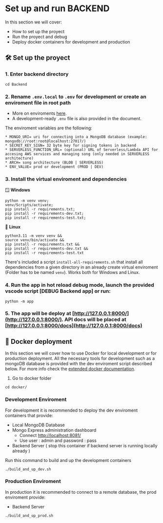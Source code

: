 # Set up and run BACKEND

In this section we will cover:

- How to set up the proyect
- Run the proyect and debug
- Deploy docker containers for development and production

## 🛠 Set up the proyect

### 1. Enter backend directory

```
cd Backend
```

### 2. Rename `.env.local` to `.env` for development or create an enviroment file in root path

* More on enviroments [here](Environment.md).
* A development-ready `.env` file is also provided in the document.

The enviroment variables are the following:

```
* MONGO_URI= uri for connecting into a MongoDB database (example: mongodb://root:root@localhost:27017/)
* SECRET_KEY_SIGN= 32 byte key for signing tokens in backend
* SERVERLESS_FUNCTION_URL= (optional) URL of Serverless/Lambda API for accesing AWS services and managing song (only needed in SERVERLESS architecture)
* ARCH= song architecture (BLOB | SERVERLESS)
* ENV_VALUE= prod or development (PROD | DEV)

```

### 3. Install the virtual enviroment and dependencies

🪟 **Windows**
```
python -m venv venv;
venv/Scripts/activate;
pip install -r requirements.txt;
pip install -r requirements-dev.txt;
pip install -r requirements-test.txt;

```

🐧 **Linux**
```
python3.11 -m venv venv &&
source venv/bin/activate &&
pip install -r requirements.txt &&
pip install -r requirements-dev.txt &&
pip install -r requirements-test.txt
```
There's included a script `install-all-requirements.sh` that install all dependencies from a given directory in an already create virtual enviroment (Folder has to be named `venv`). Works both for Windows and Linux.


### 4. Run the app in hot reload debug mode, launch the provided vscode script [**DEBUG Backend app**] or run:

```
python -m app
```

### 5. The app will be deploy at **[http://127.0.0.1:8000/](http://127.0.0.1:8000/)**. API docs will be placed at **[http://127.0.0.1:8000/docs](http://127.0.0.1:8000/docs)**

## 🐳 Docker deployment

In this section we will cover how to use Docker for local development or for production deployment. All the necessary tools for development such as a mongoDB database is provided with the dev enviroment script described below. For more info check the [extended docker documentation](Docker.md).

1. Go to docker folder

```
cd docker/
```

### Development Enviroment

For development it is recommended to deploy the dev enviroment containers that provide:

- Local MongoDB Database
- Mongo Express administration dashboard
  - Connect [http://localhost:8081/](http://localhost:8081/)
  - Use user : admin and password : pass
- Backend Server ( stop this container if backend server is running locally already )

Run this command to build and up the development containers

```
./build_and_up_dev.sh
```

### Production Enviroment

In production it is recommended to connect to a remote database, the prod enviroment provide:

- Backend Server

```
./build_and_up_prod.sh
```
